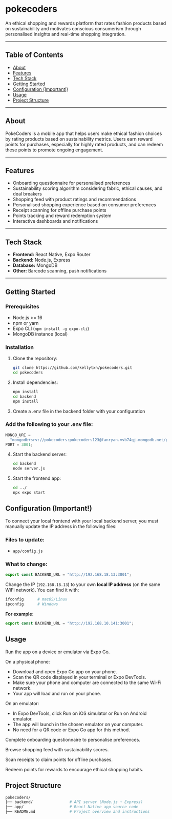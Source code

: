 # pokecoders

An ethical shopping and rewards platform that rates fashion products based on sustainability and motivates conscious consumerism through personalised insights and real-time shopping integration.

---

## Table of Contents

- [About](#about)
- [Features](#features)
- [Tech Stack](#tech-stack)
- [Getting Started](#getting-started)
- [Configuration (Important!)](#configuration-important)
- [Usage](#usage)
- [Project Structure](#project-structure)

---

## About

PokeCoders is a mobile app that helps users make ethical fashion choices by rating products based on sustainability metrics. Users earn reward points for purchases, especially for highly rated products, and can redeem these points to promote ongoing engagement.

---

## Features

- Onboarding questionnaire for personalised preferences
- Sustainability scoring algorithm considering fabric, ethical causes, and deal breakers
- Shopping feed with product ratings and recommendations
- Personalised shopping experience based on consumer preferences
- Receipt scanning for offline purchase points
- Points tracking and reward redemption system
- Interactive dashboards and notifications

---

## Tech Stack

- **Frontend:** React Native, Expo Router
- **Backend:** Node.js, Express
- **Database:** MongoDB
- **Other:** Barcode scanning, push notifications

---

## Getting Started

### Prerequisites

- Node.js >= 16
- npm or yarn
- Expo CLI (`npm install -g expo-cli`)
- MongoDB instance (local)

### Installation

1. Clone the repository:

   ```bash
   git clone https://github.com/kellytxn/pokecoders.git
   cd pokecoders

   ```

2. Install dependencies:

   ```bash
   npm install
   cd backend
   npm install

   ```

3. Create a .env file in the backend folder with your configuration

### Add the following to your .env file:

```js
MONGO_URI =
  "mongodb+srv://pokecoders:pokecoders123@fanryan.vvb74qj.mongodb.net/pokecodersdb?retryWrites=true&w=majority&appName=fanryan";
PORT = 3001;
```

4. Start the backend server:

   ```bash
   cd backend
   node server.js

   ```

5. Start the frontend app:

   ```bash
   cd ../
   npx expo start
   ```

## Configuration (Important!)

To connect your local frontend with your local backend server, you must manually update the IP address in the following files:

### Files to update:

- `app/config.js`

### What to change:

```js
export const BACKEND_URL = "http://192.168.18.13:3001";
```

Change the IP (`192.168.18.13`) to your own **local IP address** (on the same WiFi network). You can find it with:

```bash
ifconfig      # macOS/Linux
ipconfig      # Windows
```

**For example:**

```js
export const BACKEND_URL = "http://192.168.10.141:3001";
```

## Usage

Run the app on a device or emulator via Expo Go.

On a physical phone:

- Download and open Expo Go app on your phone.
- Scan the QR code displayed in your terminal or Expo DevTools.
- Make sure your phone and computer are connected to the same Wi-Fi network.
- Your app will load and run on your phone.

On an emulator:

- In Expo DevTools, click Run on iOS simulator or Run on Android emulator.
- The app will launch in the chosen emulator on your computer.
- No need for a QR code or Expo Go app for this method.

Complete onboarding questionnaire to personalise preferences.

Browse shopping feed with sustainability scores.

Scan receipts to claim points for offline purchases.

Redeem points for rewards to encourage ethical shopping habits.

## Project Structure

```bash
pokecoders/
├── backend/                # API server (Node.js + Express)
├── app/                    # React Native app source code
├── README.md               # Project overview and instructions


```
